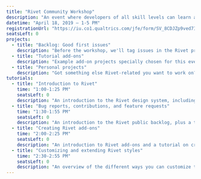 ```yaml
---
title: "Rivet Community Workshop"
description: "An event where developers of all skill levels can learn about Rivet, help contribute to its codebase, and meet others using it in their projects."
datetime: "April 18, 2019 — 1-5 PM"
registrationUrl: "https://iu.co1.qualtrics.com/jfe/form/SV_8CDJZp9ved7ISqN"
seatsLeft: 0
projects:
  - title: "Backlog: Good first issues"
    description: "Before the workshop, we'll tag issues in the Rivet project backlog as good first issues for people who want a gentle on-ramp to contributing."
  - title: "Tutorial add-ons"
    description: "Example add-on projects specially chosen for this event by the Rivet team. These tutorial add-ons include a configurable subheader, a progress bar, and a textarea word counter."
  - title: "Personal projects"
    description: "Got something else Rivet-related you want to work on? Feel free to work on it in our collaborative space and get feedback from members of the Rivet team."
tutorials:
  - title: "Introduction to Rivet"
    time: "1:00-1:25 PM"
    seatsLeft: 0
    description: "An introduction to the Rivet design system, including why we built it, who it's intended for, and how to start using it in your web application projects."
  - title: "Bug reports, contributions, and feature requests"
    time: "1:30-1:55 PM"
    seatsLeft: 0
    description: "An introduction to the Rivet public backlog, plus a tutorial on how to file bug reports, contribute to the Rivet codebase, and suggest new components that can be voted on by the community."
  - title: "Creating Rivet add-ons"
    time: "2:00-2:25 PM"
    seatsLeft: 0
    description: "An introduction to Rivet add-ons and a tutorial on creating your own components using the Rivet Add-on Boilerplate."
  - title: "Customizing and extending Rivet styles"
    time: "2:30-2:55 PM"
    seatsLeft: 0
    description: "An overview of the different ways you can customize the style of Rivet components or create custom elements that match Rivet's styles. This lesson covers Rivet's spacing and typography utilities, along with a tour of the design system's Sass variables."
---
```

